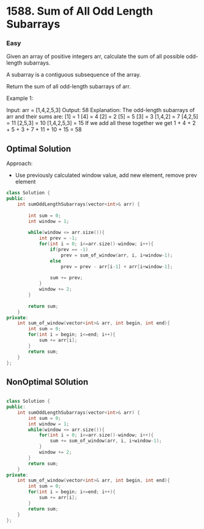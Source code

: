 # 1588. Sum of All Odd Length Subarrays
### Easy

Given an array of positive integers arr, calculate the sum of all possible odd-length subarrays.

A subarray is a contiguous subsequence of the array.

Return the sum of all odd-length subarrays of arr.

 

Example 1:

Input: arr = [1,4,2,5,3]
Output: 58
Explanation: The odd-length subarrays of arr and their sums are:
[1] = 1
[4] = 4
[2] = 2
[5] = 5
[3] = 3
[1,4,2] = 7
[4,2,5] = 11
[2,5,3] = 10
[1,4,2,5,3] = 15
If we add all these together we get 1 + 4 + 2 + 5 + 3 + 7 + 11 + 10 + 15 = 58

## Optimal Solution
Approach: 
* Use previously calculated window value, add new element, remove prev element
```cpp
class Solution {
public:
    int sumOddLengthSubarrays(vector<int>& arr) {
    
        int sum = 0;
        int window = 1;
        
        while(window <= arr.size()){
            int prev = -1;
            for(int i = 0; i<=arr.size()-window; i++){
                if(prev == -1)
                    prev = sum_of_window(arr, i, i+window-1);                
                else
                    prev = prev - arr[i-1] + arr[i+window-1];
                
                sum += prev;  
            }
            window += 2;
        }
        
        return sum;
    }
private:
    int sum_of_window(vector<int>& arr, int begin, int end){
        int sum = 0;
        for(int i = begin; i<=end; i++){
            sum += arr[i];
        }
        return sum;
    }
};

```

## NonOptimal SOlution
```cpp

class Solution {
public:
    int sumOddLengthSubarrays(vector<int>& arr) {
        int sum = 0;
        int window = 1;
        while(window <= arr.size()){
            for(int i = 0; i<=arr.size()-window; i++){
                sum += sum_of_window(arr, i, i+window-1);
            }
            window += 2;
        }
        return sum;
    }
private:
    int sum_of_window(vector<int>& arr, int begin, int end){
        int sum = 0;
        for(int i = begin; i<=end; i++){
            sum += arr[i];
        }
        return sum;
    }
};

```